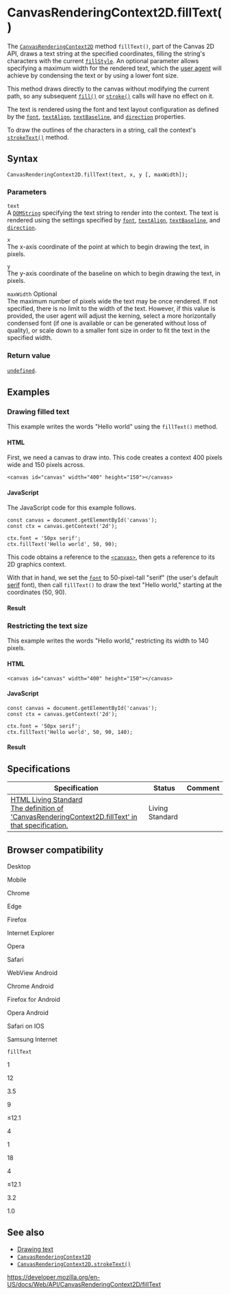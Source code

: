 # CanvasRenderingContext2D.fillText()

The [`CanvasRenderingContext2D`](../canvasrenderingcontext2d) method `fillText()`, part of the Canvas 2D API, draws a text string at the specified coordinates, filling the string's characters with the current [`fillStyle`](fillstyle). An optional parameter allows specifying a maximum width for the rendered text, which the [user agent](https://developer.mozilla.org/en-US/docs/Glossary/User_agent) will achieve by condensing the text or by using a lower font size.

This method draws directly to the canvas without modifying the current path, so any subsequent [`fill()`](fill) or [`stroke()`](stroke) calls will have no effect on it.

The text is rendered using the font and text layout configuration as defined by the [`font`](font), [`textAlign`](textalign), [`textBaseline`](textbaseline), and [`direction`](direction) properties.

To draw the outlines of the characters in a string, call the context's [`strokeText()`](stroketext) method.

## Syntax

    CanvasRenderingContext2D.fillText(text, x, y [, maxWidth]);

### Parameters

`text`  
A [`DOMString`](../domstring) specifying the text string to render into the context. The text is rendered using the settings specified by [`font`](font), [`textAlign`](textalign), [`textBaseline`](textbaseline), and [`direction`](direction).

`x`  
The x-axis coordinate of the point at which to begin drawing the text, in pixels.

`y`  
The y-axis coordinate of the baseline on which to begin drawing the text, in pixels.

`maxWidth` <span class="badge inline optional">Optional</span>  
The maximum number of pixels wide the text may be once rendered. If not specified, there is no limit to the width of the text. However, if this value is provided, the user agent will adjust the kerning, select a more horizontally condensed font (if one is available or can be generated without loss of quality), or scale down to a smaller font size in order to fit the text in the specified width.

### Return value

[`undefined`](https://developer.mozilla.org/en-US/docs/Web/JavaScript/Reference/Global_Objects/undefined).

## Examples

### Drawing filled text

This example writes the words "Hello world" using the `fillText()` method.

#### HTML

First, we need a canvas to draw into. This code creates a context 400 pixels wide and 150 pixels across.

    <canvas id="canvas" width="400" height="150"></canvas>

#### JavaScript

The JavaScript code for this example follows.

    const canvas = document.getElementById('canvas');
    const ctx = canvas.getContext('2d');

    ctx.font = '50px serif';
    ctx.fillText('Hello world', 50, 90);

This code obtains a reference to the [`<canvas>`](https://developer.mozilla.org/en-US/docs/Web/HTML/Element/canvas), then gets a reference to its 2D graphics context.

With that in hand, we set the [`font`](font) to 50-pixel-tall "serif" (the user's default [serif](https://en.wikipedia.org/wiki/Serif) font), then call `fillText()` to draw the text "Hello world," starting at the coordinates (50, 90).

#### Result

### Restricting the text size

This example writes the words "Hello world," restricting its width to 140 pixels.

#### HTML

    <canvas id="canvas" width="400" height="150"></canvas>

#### JavaScript

    const canvas = document.getElementById('canvas');
    const ctx = canvas.getContext('2d');

    ctx.font = '50px serif';
    ctx.fillText('Hello world', 50, 90, 140);

#### Result

## Specifications

<table><thead><tr class="header"><th>Specification</th><th>Status</th><th>Comment</th></tr></thead><tbody><tr class="odd"><td><a href="https://html.spec.whatwg.org/multipage/scripting.html#dom-context-2d-filltext">HTML Living Standard<br />
<span class="small">The definition of 'CanvasRenderingContext2D.fillText' in that specification.</span></a></td><td><span class="spec-living">Living Standard</span></td><td></td></tr></tbody></table>

## Browser compatibility

Desktop

Mobile

Chrome

Edge

Firefox

Internet Explorer

Opera

Safari

WebView Android

Chrome Android

Firefox for Android

Opera Android

Safari on IOS

Samsung Internet

`fillText`

1

12

3.5

9

≤12.1

4

1

18

4

≤12.1

3.2

1.0

## See also

- [Drawing text](../canvas_api/tutorial/drawing_text)
- [`CanvasRenderingContext2D`](../canvasrenderingcontext2d)
- [`CanvasRenderingContext2D.strokeText()`](stroketext)

<a href="https://developer.mozilla.org/en-US/docs/Web/API/CanvasRenderingContext2D/fillText" class="_attribution-link">https://developer.mozilla.org/en-US/docs/Web/API/CanvasRenderingContext2D/fillText</a>

